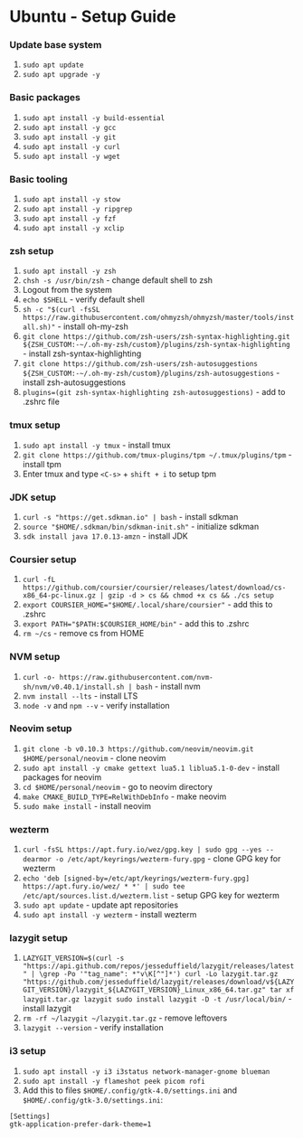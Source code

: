 # Ubuntu - Setup Guide

### Update base system

1. `sudo apt update`
1. `sudo apt upgrade -y`

### Basic packages

1. `sudo apt install -y build-essential`
1. `sudo apt install -y gcc`
1. `sudo apt install -y git`
1. `sudo apt install -y curl`
1. `sudo apt install -y wget`

### Basic tooling

1. `sudo apt install -y stow`
1. `sudo apt install -y ripgrep`
1. `sudo apt install -y fzf`
1. `sudo apt install -y xclip`

### zsh setup

1. `sudo apt install -y zsh`
1. `chsh -s /usr/bin/zsh` - change default shell to zsh
1. Logout from the system
1. `echo $SHELL` - verify default shell
1. `sh -c "$(curl -fsSL https://raw.githubusercontent.com/ohmyzsh/ohmyzsh/master/tools/install.sh)"` - install oh-my-zsh
1. `git clone https://github.com/zsh-users/zsh-syntax-highlighting.git ${ZSH_CUSTOM:-~/.oh-my-zsh/custom}/plugins/zsh-syntax-highlighting` - install zsh-syntax-highlighting
1. `git clone https://github.com/zsh-users/zsh-autosuggestions ${ZSH_CUSTOM:-~/.oh-my-zsh/custom}/plugins/zsh-autosuggestions` - install zsh-autosuggestions
1. `plugins=(git zsh-syntax-highlighting zsh-autosuggestions)` - add to .zshrc file

### tmux setup

1. `sudo apt install -y tmux` - install tmux
1. `git clone https://github.com/tmux-plugins/tpm ~/.tmux/plugins/tpm` - install tpm
1. Enter tmux and type `<C-s>` + `shift + i` to setup tpm

### JDK setup

1. `curl -s "https://get.sdkman.io" | bash` - install sdkman
1. `source "$HOME/.sdkman/bin/sdkman-init.sh"` - initialize sdkman
1. `sdk install java 17.0.13-amzn` - install JDK

### Coursier setup

1. `curl -fL https://github.com/coursier/coursier/releases/latest/download/cs-x86_64-pc-linux.gz | gzip -d > cs && chmod +x cs && ./cs setup`
1. `export COURSIER_HOME="$HOME/.local/share/coursier"` - add this to .zshrc
1. `export PATH="$PATH:$COURSIER_HOME/bin"` - add this to .zshrc
1. `rm ~/cs` - remove cs from HOME

### NVM setup

1. `curl -o- https://raw.githubusercontent.com/nvm-sh/nvm/v0.40.1/install.sh | bash` - install nvm
1. `nvm install --lts` - install LTS
1. `node -v` and `npm --v` - verify installation

### Neovim setup

1. `git clone -b v0.10.3 https://github.com/neovim/neovim.git $HOME/personal/neovim` - clone neovim
1. `sudo apt install -y cmake gettext lua5.1 liblua5.1-0-dev` - install packages for neovim
1. `cd $HOME/personal/neovim` - go to neovim directory
1. `make CMAKE_BUILD_TYPE=RelWithDebInfo` - make neovim
1. `sudo make install` - install neovim

### wezterm

1. `curl -fsSL https://apt.fury.io/wez/gpg.key | sudo gpg --yes --dearmor -o /etc/apt/keyrings/wezterm-fury.gpg` - clone GPG key for wezterm
1. `echo 'deb [signed-by=/etc/apt/keyrings/wezterm-fury.gpg] https://apt.fury.io/wez/ * *' | sudo tee /etc/apt/sources.list.d/wezterm.list` - setup GPG key for wezterm
1. `sudo apt update` - update apt repositories
1. `sudo apt install -y wezterm` - install wezterm

### lazygit setup

1. `LAZYGIT_VERSION=$(curl -s "https://api.github.com/repos/jesseduffield/lazygit/releases/latest" | \grep -Po '"tag_name": *"v\K[^"]*')
curl -Lo lazygit.tar.gz "https://github.com/jesseduffield/lazygit/releases/download/v${LAZYGIT_VERSION}/lazygit_${LAZYGIT_VERSION}_Linux_x86_64.tar.gz"
tar xf lazygit.tar.gz lazygit
sudo install lazygit -D -t /usr/local/bin/` - install lazygit
1. `rm -rf ~/lazygit ~/lazygit.tar.gz` - remove leftovers
1. `lazygit --version` - verify installation

### i3 setup

1. `sudo apt install -y i3 i3status network-manager-gnome blueman`
1. `sudo apt install -y flameshot peek picom rofi`
1. Add this to files `$HOME/.config/gtk-4.0/settings.ini` and `$HOME/.config/gtk-3.0/settings.ini`:

```
[Settings]
gtk-application-prefer-dark-theme=1
```
